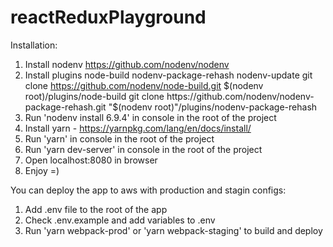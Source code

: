 # reactReduxPlayground
Installation:
1) Install nodenv https://github.com/nodenv/nodenv
2) Install plugins node-build nodenv-package-rehash nodenv-update
git clone https://github.com/nodenv/node-build.git $(nodenv root)/plugins/node-build
git clone https://github.com/nodenv/nodenv-package-rehash.git "$(nodenv root)"/plugins/nodenv-package-rehash
3) Run 'nodenv install 6.9.4' in console in the root of the project
4) Install yarn - https://yarnpkg.com/lang/en/docs/install/
5) Run 'yarn' in console in the root of the project
6) Run 'yarn dev-server' in console in the root of the project
7) Open localhost:8080 in browser
8) Enjoy =)

You can deploy the app to aws with production and stagin configs:
1) Add .env file to the root of the app
2) Check .env.example and add variables to .env
3) Run 'yarn webpack-prod' or 'yarn webpack-staging' to build and deploy
